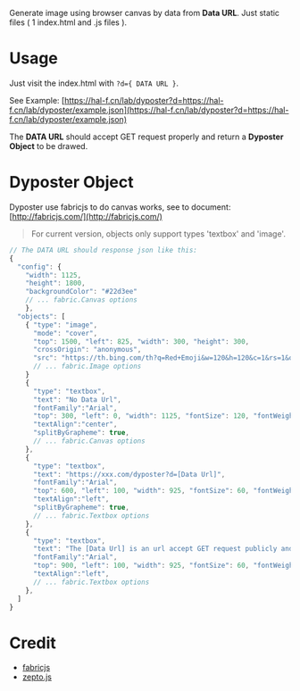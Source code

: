 
Generate image using browser canvas by data from **Data URL**. Just static files ( 1 index.html and .js files ).

# Usage

Just visit the index.html with ```?d={ DATA URL }```.

See Example: [https://hal-f.cn/lab/dyposter?d=https://hal-f.cn/lab/dyposter/example.json](https://hal-f.cn/lab/dyposter?d=https://hal-f.cn/lab/dyposter/example.json)

The **DATA URL** should accept GET request properly and return a **Dyposter Object** to be drawed.


# Dyposter Object

Dyposter use fabricjs to do canvas works, see to document: [http://fabricjs.com/](http://fabricjs.com/)

> For current version, objects only support types 'textbox' and 'image'.

```js
// The DATA URL should response json like this:
{
  "config": {
    "width": 1125,
    "height": 1800,
    "backgroundColor": "#22d3ee"
    // ... fabric.Canvas options
    },
  "objects": [
    { "type": "image",
      "mode": "cover",
      "top": 1500, "left": 825, "width": 300, "height": 300,
      "crossOrigin": "anonymous",
      "src": "https://th.bing.com/th?q=Red+Emoji&w=120&h=120&c=1&rs=1&qlt=90&cb=1&dpr=2&pid=InlineBlock&mkt=en-US&cc=US&setlang=en&adlt=moderate&t=1&mw=247"
      // ... fabric.Image options
    }
    {
      "type": "textbox",
      "text": "No Data Url",
      "fontFamily":"Arial",
      "top": 300, "left": 0, "width": 1125, "fontSize": 120, "fontWeight": 400,
      "textAlign":"center",
      "splitByGrapheme": true,
      // ... fabric.Canvas options
    },
    {
      "type": "textbox",
      "text": "https://xxx.com/dyposter?d=[Data Url]",
      "fontFamily":"Arial",
      "top": 600, "left": 100, "width": 925, "fontSize": 60, "fontWeight": 400,
      "textAlign":"left",
      "splitByGrapheme": true,
      // ... fabric.Textbox options
    },
    {
      "type": "textbox",
      "text": "The [Data Url] is an url accept GET request publicly and return a [Config Object], which will be drawed.",
      "fontFamily":"Arial",
      "top": 900, "left": 100, "width": 925, "fontSize": 60, "fontWeight": 400,
      "textAlign":"left",
      // ... fabric.Textbox options
    },
  ]
}

```

# Credit

- [fabricjs](https://github.com/fabricjs/fabric.js)
- [zepto.js](https://zeptojs.com/)

